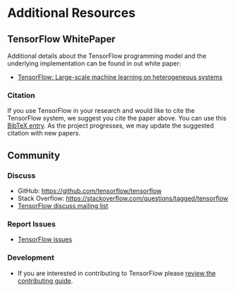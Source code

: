 # Additional Resources <a class="md-anchor" id="AUTOGENERATED-additional-resources"></a>


## TensorFlow WhitePaper <a class="md-anchor" id="AUTOGENERATED-tensorflow-whitepaper"></a>

Additional details about the TensorFlow programming model and the underlying
implementation can be found in out white paper:

* [TensorFlow: Large-scale machine learning on heterogeneous systems](http://download.tensorflow.org/paper/whitepaper2015.pdf)

### Citation <a class="md-anchor" id="AUTOGENERATED-citation"></a>

If you use TensorFlow in your research and would like to cite the TensorFlow
system, we suggest you cite the paper above.
You can use this [BibTeX entry](../resources/bib.md).  As the project progresses, we
may update the suggested citation with new papers.


## Community <a class="md-anchor" id="AUTOGENERATED-community"></a>

### Discuss <a class="md-anchor" id="AUTOGENERATED-discuss"></a>

* GitHub: <https://github.com/tensorflow/tensorflow>
* Stack Overflow: <https://stackoverflow.com/questions/tagged/tensorflow>
* [TensorFlow discuss mailing list](
  https://groups.google.com/a/tensorflow.org/d/forum/discuss)

### Report Issues <a class="md-anchor" id="AUTOGENERATED-report-issues"></a>

* [TensorFlow issues](https://github.com/tensorflow/tensorflow/issues)

### Development <a class="md-anchor" id="AUTOGENERATED-development"></a>

* If you are interested in contributing to TensorFlow please
  [review the contributing guide](
  https://github.com/tensorflow/tensorflow/blob/master/CONTRIBUTING.md).


<div class='sections-order' style="display: none;">
<!--
<!-- bib.md -->
<!-- uses.md -->
<!-- faq.md -->
<!-- glossary.md -->
<!-- dims_types.md -->
-->
</div>


